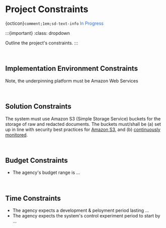 # Project Constraints

{octicon}`comment;1em;sd-text-info` <span style="color: #276be9">In Progress</span>

:::{important}
:class: dropdown

Outline the project's constraints.
:::

<br>

## Implementation Environment Constraints

Note, the underpinning platform must be Amazon Web Services

<br>

## Solution Constraints

The system must use Amazon S3 (Simple Storage Service) buckets for the storage of raw and redacted documents.  The buckets must/shall be (a) set up in line with security best practices for <a href="https://docs.aws.amazon.com/AmazonS3/latest/userguide/security-best-practices.html#security-best-practices-prevent" target="_blank">Amazon S3<a>, and (b) <a href="https://docs.aws.amazon.com/AmazonS3/latest/userguide/security-best-practices.html#security-best-practices-detect" target="_blank">continuously monitored</a>.

<br>

## Budget Constraints

* The agency's budget range is ...

<br>

## Time Constraints

* The agency expects a development & peloyment period lasting ...
* The agency expects the system's control experiment period to start by ...

<br>
<br>

<br>
<br>

<br>
<br>

<br>
<br>